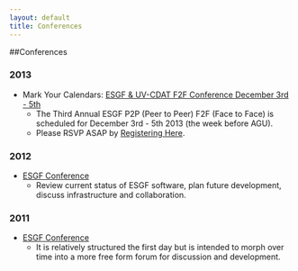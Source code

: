 ```yaml
---
layout: default
title: Conferences 
---
```


##Conferences

### 2013

* Mark Your Calendars:  <a href="https://www.regonline.com/register/checkin.aspx?eventid=1256768&ResponseMemberId=&jID=1313576" target="_blank">ESGF & UV-CDAT F2F Conference December 3rd - 5th</a>
  - The Third Annual ESGF P2P (Peer to Peer) F2F (Face to Face) is scheduled for December 3rd - 5th 2013 (the week before AGU). 
  - Please RSVP ASAP by <a href="https://www.regonline.com/register/checkin.aspx?eventid=1256768&ResponseMemberId=&jID=1313576" target="_blank">Registering Here</a>.


### 2012

* <a href="http://www.esgf.org/wiki/ESGF-P2P-F2F-2012" target="_blank">ESGF Conference</a>
  - Review current status of ESGF software, plan future development, discuss infrastructure and collaboration.

### 2011

* <a href="http://www.esgf.org/wiki/ESGF-P2P-F2F-2011" target="_blank">ESGF Conference</a>
  - It is relatively structured the first day but is intended to morph over time into a more free form forum for discussion and development.

